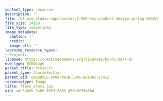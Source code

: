 ```yaml
---
content_type: resource
description: ''
file: /ol-ocw-studio-app/courses/2-00b-toy-product-design-spring-2008/edc3eb9b746903590883d70edf55468d_flava_stars.jpg
file_size: 24268
file_type: image/jpeg
image_metadata:
  caption: ''
  credit: ''
  image-alt: ''
learning_resource_types:
- Projects
license: https://creativecommons.org/licenses/by-nc-sa/4.0/
ocw_type: OCWImage
parent_title: Projects
parent_type: CourseSection
parent_uid: 690b9956-8c8d-b91b-5245-a6e3ec725412
resourcetype: Image
title: flava_stars.jpg
uid: edc3eb9b-7469-0359-0883-d70edf55468d
---
```

